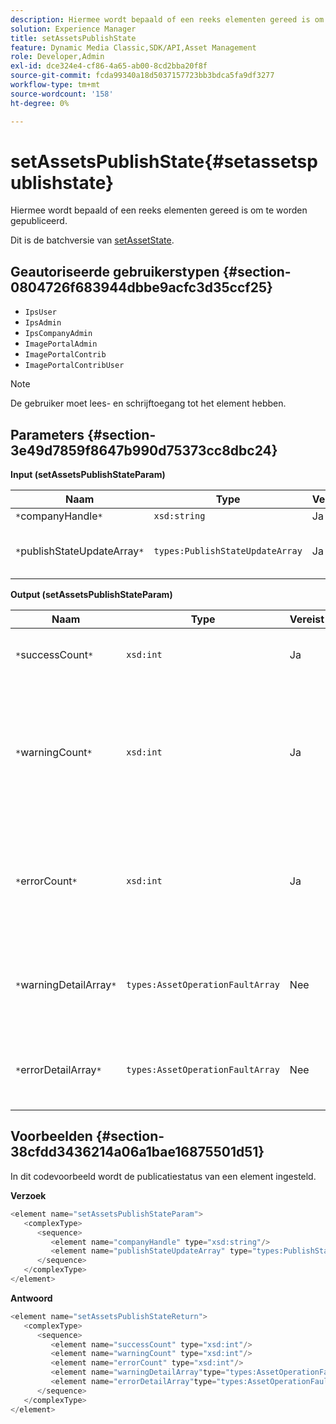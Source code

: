 ```yaml
---
description: Hiermee wordt bepaald of een reeks elementen gereed is om te worden gepubliceerd.
solution: Experience Manager
title: setAssetsPublishState
feature: Dynamic Media Classic,SDK/API,Asset Management
role: Developer,Admin
exl-id: dce324e4-cf86-4a65-ab00-8cd2bba20f8f
source-git-commit: fcda99340a18d5037157723bb3bdca5fa9df3277
workflow-type: tm+mt
source-wordcount: '158'
ht-degree: 0%

---
```


# setAssetsPublishState{#setassetspublishstate}

Hiermee wordt bepaald of een reeks elementen gereed is om te worden gepubliceerd.

Dit is de batchversie van [setAssetState](../../../operations/c-operations-intro/c-methods/r-set-asset-publish-state.md#reference-9efc2eeea42348e0b1d5f3d1005c6563).

## Geautoriseerde gebruikerstypen {#section-0804726f683944dbbe9acfc3d35ccf25}

* `IpsUser`
* `IpsAdmin`
* `IpsCompanyAdmin`
* `ImagePortalAdmin`
* `ImagePortalContrib`
* `ImagePortalContribUser`

>[!NOTE]
>
>De gebruiker moet lees- en schrijftoegang tot het element hebben.

## Parameters {#section-3e49d7859f8647b990d75373cc8dbc24}

**Input (setAssetsPublishStateParam)**

| Naam | Type | Vereist | Beschrijving |
|---|---|---|---|
| `*`companyHandle`*` | `xsd:string` | Ja | Bedrijfshandgreep. |
| `*`publishStateUpdateArray`*` | `types:PublishStateUpdateArray` | Ja | Array met publicatiestatus voor de elementen. |

**Output (setAssetsPublishStateParam)**

| Naam | Type | Vereist | Beschrijving |
|---|---|---|---|
| `*`successCount`*` | `xsd:int` | Ja | Het aantal correct bijgewerkte elementen. |
| `*`warningCount`*` | `xsd:int` | Ja | Het aantal elementen dat een waarschuwing heeft gegenereerd toen de bewerking probeerde deze bij te werken. |
| `*`errorCount`*` | `xsd:int` | Ja | Het aantal elementen dat een fout heeft gegenereerd toen de bewerking probeerde deze te verwijderen. |
| `*`warningDetailArray`*` | `types:AssetOperationFaultArray` | Nee | Details verbonden aan de activa updates die een waarschuwing produceerden. |
| `*`errorDetailArray`*` | `types:AssetOperationFaultArray` | Nee | Details verbonden aan de activa updates die een fout produceerden. |

## Voorbeelden {#section-38cfdd3436214a06a1bae16875501d51}

In dit codevoorbeeld wordt de publicatiestatus van een element ingesteld.

**Verzoek**

```java
<element name="setAssetsPublishStateParam">
   <complexType>
      <sequence>
         <element name="companyHandle" type="xsd:string"/>
         <element name="publishStateUpdateArray" type="types:PublishStateUpdateArray"/>
      </sequence>
   </complexType>
</element>
```

**Antwoord**

```java
<element name="setAssetsPublishStateReturn">
   <complexType>
      <sequence>
         <element name="successCount" type="xsd:int"/>
         <element name="warningCount" type="xsd:int"/>
         <element name="errorCount" type="xsd:int"/>
         <element name="warningDetailArray"type="types:AssetOperationFaultArray" minOccurs="0"/>
         <element name="errorDetailArray"type="types:AssetOperationFaultArray" minOccurs="0"/>
      </sequence>
   </complexType>
</element>
```
